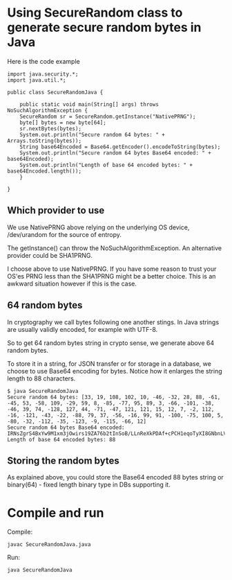 # Using SecureRandom class to generate secure random bytes in Java

Here is the code example

```
import java.security.*; 
import java.util.*; 

public class SecureRandomJava {

    public static void main(String[] args) throws NoSuchAlgorithmException {
	SecureRandom sr = SecureRandom.getInstance("NativePRNG");
	byte[] bytes = new byte[64];
	sr.nextBytes(bytes);
	System.out.println("Secure random 64 bytes: " + Arrays.toString(bytes));
	String base64Encoded = Base64.getEncoder().encodeToString(bytes);
	System.out.println("Secure random 64 bytes Base64 encoded: " + base64Encoded);
	System.out.println("Length of base 64 encoded bytes: " + base64Encoded.length());
    }

}

```

## Which provider to use

We use NativePRNG above relying on the underlying OS device, /dev/urandom for
the source of entropy.

The getInstance() can throw the NoSuchAlgorithmException. An alternative
provider could be SHA1PRNG. 

I choose above to use NativePRNG. If you have some reason to trust your OS'es
PRNG less than the SHA1PRNG might be a better choice. This is an awkward situation 
however if this is the case.

## 64 random bytes

In cryptography we call bytes following one another stings. In Java strings are 
usually validly encoded, for example with UTF-8. 

So to get 64 random bytes string in crypto sense, we generate above 64 random bytes.

To store it in a string, for JSON transfer or for storage in a database, we choose
to use Base64 encoding for bytes. Notice how it enlarges the string length to 88 characters.

```
$ java SecureRandomJava 
Secure random 64 bytes: [33, 19, 108, 102, 10, -46, -32, 28, 88, -61, -45, 53, -58, 109, -29, 59, 8, -85, -77, 95, 89, 3, -66, -101, -38, -46, 39, 74, -128, 127, 44, -71, -47, 121, 121, 15, 12, 7, -2, 112, -16, -121, -43, -22, -88, 79, 37, -56, -16, 99, 91, -100, -75, 100, 5, -80, -32, -112, -35, -123, -9, -115, -66, 12]
Secure random 64 bytes Base64 encoded: IRNsZgrS4BxYw9M1xm3jOwirs19ZA76b2tInSoB/LLnReXkPDAf+cPCH1eqoTyXI8GNbnLVkBbDgkN2F942+DA==
Length of base 64 encoded bytes: 88
```

## Storing the random bytes

As explained above, you could store the Base64 encoded 88 bytes string or 
binary(64) - fixed length binary type in DBs supporting it.



# Compile and run

Compile:

`javac SecureRandomJava.java`


Run:

`java SecureRandomJava`


